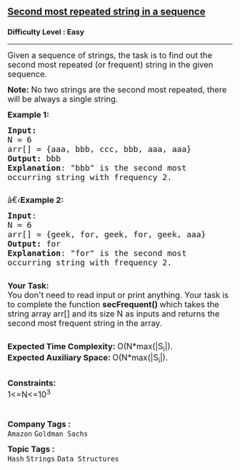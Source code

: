 <h2><a href="https://practice.geeksforgeeks.org/problems/second-most-repeated-string-in-a-sequence0534/1?page=1&status[]=unsolved&curated[]=7&sortBy=submissions">Second most repeated string in a sequence</a></h2><h3>Difficulty Level : Easy</h3><hr><div class="problems_problem_content__Xm_eO"><p><span style="font-size:18px">Given a sequence of strings, the task is to find out the second most repeated (or frequent) string in the given sequence.</span></p>

<p><span style="font-size:18px"><strong>Note:</strong> No two strings are the second most repeated, there will be always a single string.</span></p>

<p><span style="font-size:18px"><strong>Example 1:</strong></span></p>

<pre><span style="font-size:18px"><strong>Input:</strong>
N = 6
arr[] = {aaa, bbb, ccc, bbb, aaa, aaa}
<strong>Output:</strong> bbb
<strong>Explanation</strong>: "bbb" is the second most 
occurring string with frequency 2.
</span>
</pre>

<p><span style="font-size:18px">â€‹<strong>Example 2:</strong></span></p>

<pre><span style="font-size:18px"><strong>Input</strong>: 
N = 6
arr[] = {geek, for, geek, for, geek, aaa}
<strong>Output:</strong> for
<strong>Explanation</strong>: "for" is the second most
occurring string with frequency 2.
</span></pre>

<p><br>
<span style="font-size:18px"><strong>Your Task:</strong><br>
You don't need to read input or print anything. Your task is to complete the function&nbsp;<strong>secFrequent()&nbsp;</strong>which takes the string array arr[] and its size N as inputs and returns the second most frequent string in the array.</span></p>

<p><br>
<span style="font-size:18px"><strong>Expected Time Complexity:&nbsp;</strong>O(N*max(|S<sub>i</sub>|).<br>
<strong>Expected Auxiliary Space:&nbsp;</strong>O(N*max(|S<sub>i</sub>|).</span></p>

<p><br>
<span style="font-size:18px"><strong>Constraints:</strong><br>
1&lt;=N&lt;=10<sup>3</sup></span></p>

<p>&nbsp;</p>
</div><p><span style=font-size:18px><strong>Company Tags : </strong><br><code>Amazon</code>&nbsp;<code>Goldman Sachs</code>&nbsp;<br><p><span style=font-size:18px><strong>Topic Tags : </strong><br><code>Hash</code>&nbsp;<code>Strings</code>&nbsp;<code>Data Structures</code>&nbsp;